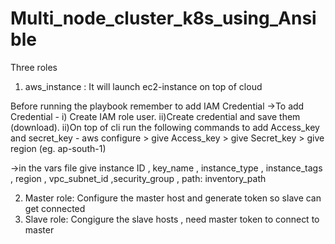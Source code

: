 # Multi_node_cluster_k8s_using_Ansible
Three roles 
1) aws_instance : It will launch ec2-instance on top of cloud 

Before running the playbook remember to add IAM Credential
->To add Credential -
  i) Create IAM role user.
  ii)Create credential and save them (download).
  ii)On top of cli run the following commands to add Access_key and secret_key
    - aws configure
    > give Access_key
    > give Secret_key
    > give region (eg. ap-south-1)
    
->in the vars file give instance ID , key_name , instance_type , instance_tags , region , vpc_subnet_id ,security_group , path: inventory_path   

2) Master role: Configure the master host and generate token so slave can get connected
3) Slave role: Congigure the slave hosts , need master token to connect to master 
